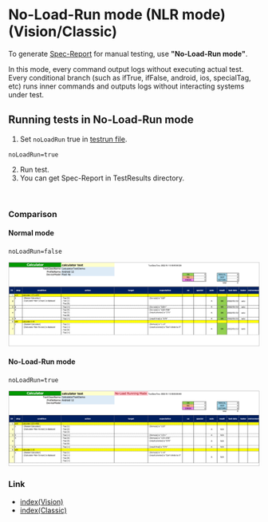# No-Load-Run mode (NLR mode) (Vision/Classic)

To generate [Spec-Report](../report/spec_report.md) for manual testing, use **"No-Load-Run mode"**.

In this mode, every command output logs without executing actual test. Every conditional branch (such as ifTrue,
ifFalse, android, ios, specialTag, etc) runs inner commands and outputs logs without interacting systems under test.

## Running tests in No-Load-Run mode

1. Set `noLoadRun` true in [testrun file](../parameter/parameter_configuration_files.md).

```
noLoadRun=true
```

2. Run test.
3. You can get Spec-Report in TestResults directory.

<br>

### Comparison

#### Normal mode

`noLoadRun=false`

![no-load-run](_images/spec_report_calculator_normal.png)

#### No-Load-Run mode

`noLoadRun=true`

![no-load1](_images/spec_report_calculator_no_load.png)

### Link

- [index(Vision)](../../index.md)
- [index(Classic)](../../classic/index.md)



